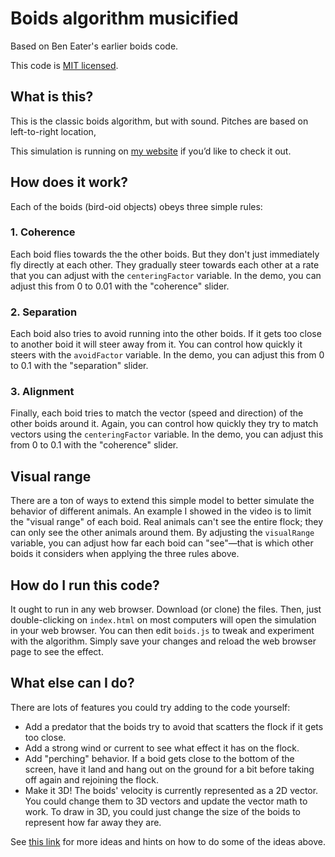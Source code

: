 # Boids algorithm musicified

Based on Ben Eater's earlier boids code.

This code is [MIT licensed](http://en.wikipedia.org/wiki/MIT_License).

## What is this?
This is the classic boids algorithm, but with sound. Pitches are based on left-to-right location, 

This simulation is running on [my website](https://mage.city/Tundeboids/) if you’d like to check it out.

## How does it work?

Each of the boids (bird-oid objects) obeys three simple rules:

### 1. Coherence

Each boid flies towards the the other boids. But they don't just immediately fly directly at each other. They gradually steer towards each other at a rate that you can adjust with the `centeringFactor` variable. In the demo, you can adjust this from 0 to 0.01 with the "coherence" slider.

### 2. Separation

Each boid also tries to avoid running into the other boids. If it gets too close to another boid it will steer away from it. You can control how quickly it steers with the `avoidFactor` variable. In the demo, you can adjust this from 0 to 0.1 with the "separation" slider.

### 3. Alignment

Finally, each boid tries to match the vector (speed and direction) of the other boids around it. Again, you can control how quickly they try to match vectors using the `centeringFactor` variable. In the demo, you can adjust this from 0 to 0.1 with the "coherence" slider.

## Visual range

There are a ton of ways to extend this simple model to better simulate the behavior of different animals. An example I showed in the video is to limit the "visual range" of each boid. Real animals can't see the entire flock; they can only see the other animals around them. By adjusting the `visualRange` variable, you can adjust how far each boid can "see"—that is which other boids it considers when applying the three rules above.

## How do I run this code?

It ought to run in any web browser. Download (or clone) the files. Then, just double-clicking on `index.html` on most computers will open the simulation in your web browser. You can then edit `boids.js` to tweak and experiment with the algorithm. Simply save your changes and reload the web browser page to see the effect.

## What else can I do?

There are lots of features you could try adding to the code yourself:

- Add a predator that the boids try to avoid that scatters the flock if it gets too close.
- Add a strong wind or current to see what effect it has on the flock.
- Add "perching" behavior. If a boid gets close to the bottom of the screen, have it land and hang out on the ground for a bit before taking off again and rejoining the flock.
- Make it 3D! The boids' velocity is currently represented as a 2D vector. You could change them to 3D vectors and update the vector math to work. To draw in 3D, you could just change the size of the boids to represent how far away they are.

See [this link](http://www.kfish.org/boids/pseudocode.html) for more ideas and hints on how to do some of the ideas above.
